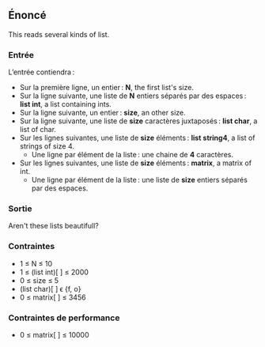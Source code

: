 ## Énoncé

This reads several kinds of list.

### Entrée

L’entrée contiendra :

- Sur la première ligne, un entier : **N**, the first list's size.
- Sur la ligne suivante, une liste de **N** entiers séparés par des espaces :
  **list int**, a list containing ints.
- Sur la ligne suivante, un entier : **size**, an other size.
- Sur la ligne suivante, une liste de **size** caractères juxtaposés : **list
  char**, a list of char.
- Sur les lignes suivantes, une liste de **size** éléments : **list string4**,
  a list of strings of size 4.
    - Une ligne par élément de la liste : une chaine de **4** caractères.
- Sur les lignes suivantes, une liste de **size** éléments : **matrix**, a
  matrix of int.
    - Une ligne par élément de la liste : une liste de **size** entiers séparés
      par des espaces.

### Sortie

Aren't these lists beautifull?

### Contraintes

- 1 ≤ N ≤ 10
- 1 ≤ (list int)[ ] ≤ 2000
- 0 ≤ size ≤ 5
- (list char)[ ] ϵ {f, o}
- 0 ≤ matrix[ ] ≤ 3456

### Contraintes de performance

- 0 ≤ matrix[ ] ≤ 10000
